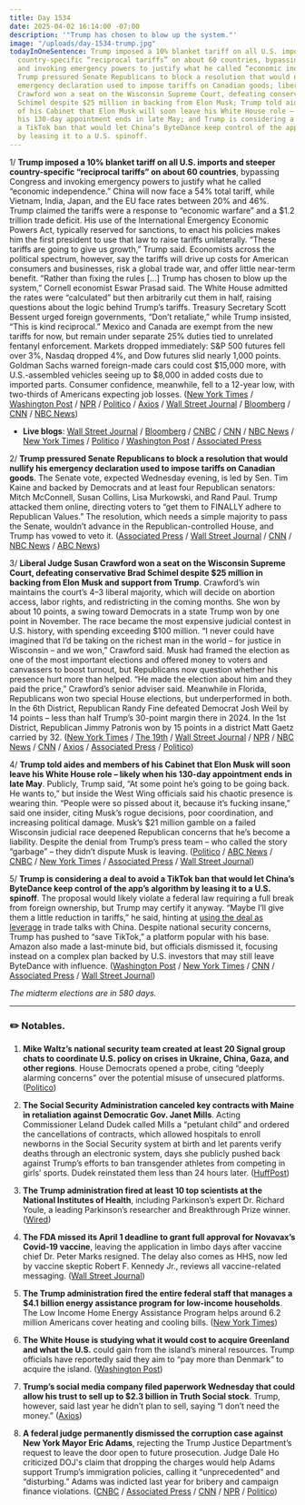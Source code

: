 ```yaml
---
title: Day 1534
date: 2025-04-02 16:14:00 -07:00
description: '"Trump has chosen to blow up the system."'
image: "/uploads/day-1534-trump.jpg"
todayInOneSentence: Trump imposed a 10% blanket tariff on all U.S. imports and steeper
  country-specific “reciprocal tariffs” on about 60 countries, bypassing Congress
  and invoking emergency powers to justify what he called “economic independence”;
  Trump pressured Senate Republicans to block a resolution that would nullify his
  emergency declaration used to impose tariffs on Canadian goods; liberal Judge Susan
  Crawford won a seat on the Wisconsin Supreme Court, defeating conservative Brad
  Schimel despite $25 million in backing from Elon Musk; Trump told aides and members
  of his Cabinet that Elon Musk will soon leave his White House role – likely when
  his 130-day appointment ends in late May; and Trump is considering a deal to avoid
  a TikTok ban that would let China’s ByteDance keep control of the app’s algorithm
  by leasing it to a U.S. spinoff.
---
```


1/ **Trump imposed a 10% blanket tariff on all U.S. imports and steeper country-specific “reciprocal tariffs” on about 60 countries**, bypassing Congress and invoking emergency powers to justify what he called “economic independence.” China will now face a 54% total tariff, while Vietnam, India, Japan, and the EU face rates between 20% and 46%. Trump claimed the tariffs were a response to “economic warfare” and a $1.2 trillion trade deficit. His use of the International Emergency Economic Powers Act, typically reserved for sanctions, to enact his policies makes him the first president to use that law to raise tariffs unilaterally. “These tariffs are going to give us growth,” Trump said. Economists across the political spectrum, however, say the tariffs will drive up costs for American consumers and businesses, risk a global trade war, and offer little near-term benefit. “Rather than fixing the rules \[...\] Trump has chosen to blow up the system,” Cornell economist Eswar Prasad said. The White House admitted the rates were “calculated” but then arbitrarily cut them in half, raising questions about the logic behind Trump’s tariffs. Treasury Secretary Scott Bessent urged foreign governments, “Don’t retaliate,” while Trump insisted, “This is kind reciprocal.” Mexico and Canada are exempt from the new tariffs for now, but remain under separate 25% duties tied to unrelated fentanyl enforcement. Markets dropped immediately: S&P 500 futures fell over 3%, Nasdaq dropped 4%, and Dow futures slid nearly 1,000 points. Goldman Sachs warned foreign-made cars could cost $15,000 more, with U.S.-assembled vehicles seeing up to $8,000 in added costs due to imported parts. Consumer confidence, meanwhile, fell to a 12-year low, with two-thirds of Americans expecting job losses. ([New York Times](https://www.nytimes.com/live/2025/04/02/business/trump-tariffs-liberation-day) / [Washington Post](https://www.washingtonpost.com/business/2025/04/02/trump-tariffs-liberation-day-trade/) / [NPR](https://www.npr.org/2025/04/02/nx-s1-5345802/trump-tariffs-liberation-day) / [Politico](https://www.politico.com/news/2025/04/02/trump-tariff-trade-partners-liberation-day-00267350) / [Axios](https://www.axios.com/2025/04/02/trump-tariffs-april-2-liberation-day) / [Wall Street Journal](https://www.wsj.com/livecoverage/trump-tariffs-trade-war-stock-market-04-02-2025) / [Bloomberg](https://www.bloomberg.com/news/articles/2025-04-02/trump-says-he-s-signing-executive-order-on-reciprocal-tariffs) / [CNN](https://www.cnn.com/2025/04/02/business/liberation-day-trump-tariffs/index.html) / [NBC News](https://www.nbcnews.com/business/economy/trump-reciprocal-tariffs-trade-markets-impact-what-know-rcna198207))

* **Live blogs**: [Wall Street Journal](https://www.wsj.com/livecoverage/trump-tariffs-trade-war-stock-market-04-02-2025) / [Bloomberg](https://www.bloomberg.com/news/live-blog/2025-04-02/trump-s-tariff-announcement) / [CNBC](https://www.cnbc.com/2025/04/02/trump-tariffs-live-updates.html) / [CNN](https://www.cnn.com/business/live-news/tariffs-trump-news-04-02-25/index.html) / [NBC News](https://www.nbcnews.com/business/business-news/live-blog/trump-tariffs-market-reactions-live-updates-rcna199172) / [New York Times](https://www.nytimes.com/live/2025/04/02/business/trump-tariffs-liberation-day) / [Politico](https://www.politico.com/live-updates/2025/04/02/congress) / [Washington Post](https://www.washingtonpost.com/politics/2025/04/02/trump-presidency-tariffs-florida-wisconsin/) / [Associated Press](https://apnews.com/live/donald-trump-news-updates-4-2-2025)

2/ **Trump pressured Senate Republicans to block a resolution that would nullify his emergency declaration used to impose tariffs on Canadian goods**. The Senate vote, expected Wednesday evening, is led by Sen. Tim Kaine and backed by Democrats and at least four Republican senators: Mitch McConnell, Susan Collins, Lisa Murkowski, and Rand Paul. Trump attacked them online, directing voters to “get them to FINALLY adhere to Republican Values.” The resolution, which needs a simple majority to pass the Senate, wouldn’t advance in the Republican-controlled House, and Trump has vowed to veto it. ([Associated Press](https://apnews.com/article/congress-tariffs-trump-republicans-a45b4d4da013e4ce1ce434b81337e3ec) / [Wall Street Journal](https://www.wsj.com/politics/policy/trump-tries-to-limit-gop-defections-on-tariff-vote-b06226aa) / [CNN](https://www.cnn.com/2025/04/02/politics/senate-vote-tariffs-republicans-trump/index.html) / [NBC News](https://www.nbcnews.com/politics/congress/senate-republicans-vote-rebuke-trump-tariffs-canada-rcna199336) / [ABC News](https://abcnews.go.com/Politics/democrats-vow-fight-trumps-tariffs-tooth-nail-slam/story?id=120422318))

3/ **Liberal Judge Susan Crawford won a seat on the Wisconsin Supreme Court, defeating conservative Brad Schimel despite $25 million in backing from Elon Musk and support from Trump**. Crawford’s win maintains the court’s 4–3 liberal majority, which will decide on abortion access, labor rights, and redistricting in the coming months. She won by about 10 points, a swing toward Democrats in a state Trump won by one point in November. The race became the most expensive judicial contest in U.S. history, with spending exceeding $100 million. “I never could have imagined that I’d be taking on the richest man in the world – for justice in Wisconsin – and we won,” Crawford said. Musk had framed the election as one of the most important elections and offered money to voters and canvassers to boost turnout, but Republicans now question whether his presence hurt more than helped. “He made the election about him and they paid the price,” Crawford’s senior adviser said. Meanwhile in Florida, Republicans won two special House elections, but underperformed in both. In the 6th District, Republican Randy Fine defeated Democrat Josh Weil by 14 points – less than half Trump’s 30-point margin there in 2024. In the 1st District, Republican Jimmy Patronis won by 15 points in a district Matt Gaetz carried by 32. ([New York Times](https://www.nytimes.com/2025/04/01/us/politics/wisconsin-supreme-court-crawford-schimel.html) / [The 19th](https://19thnews.org/2025/04/wisconsin-supreme-court-result-crawford/) / [Wall Street Journal](https://www.wsj.com/politics/elections/florida-wisconsin-special-elections-86d9b457) / [NPR](https://www.npr.org/2025/04/01/nx-s1-5345862/wisconsin-supreme-court-crawford-schimel-election-results) / [NBC News](https://www.nbcnews.com/politics/elections/wisconsin-supreme-court-election-results-rcna198353) / [CNN](https://www.cnn.com/2025/04/01/politics/wisconsin-supreme-court-election/) / [Axios](https://www.axios.com/2025/04/02/wisconsin-florida-special-elections-trump) / [Associated Press](https://apnews.com/article/wisconsin-supreme-court-elon-musk-trump-1a20a047437f69553730dfc096abd729) / [Politico](https://www.politico.com/news/2025/04/01/patronis-fine-trump-florida-00265436))

4/ **Trump told aides and members of his Cabinet that Elon Musk will soon leave his White House role – likely when his 130-day appointment ends in late May**. Publicly, Trump said, “At some point he’s going to be going back. He wants to,” but inside the West Wing officials said his chaotic presence is wearing thin. “People were so pissed about it, because it’s fucking insane,” said one insider, citing Musk’s rogue decisions, poor coordination, and increasing political damage. Musk’s $21 million gamble on a failed Wisconsin judicial race deepened Republican concerns that he’s become a liability. Despite the denial from Trump’s press team – who called the story “garbage” – they didn’t dispute Musk is leaving. ([Politico](https://www.politico.com/news/magazine/2025/04/02/trump-musk-leaving-political-liability-00265784) / [ABC News](https://abcnews.go.com/US/trump-privately-elon-musk-step-back-current-role/story?id=120415238) / [CNBC](https://www.cnbc.com/2025/04/02/tesla-shares-rise-on-unconfirmed-report-elon-musk-could-be-leaving-doge-post-soon.html) / [New York Times](https://www.nytimes.com/2025/04/02/business/tesla-sales-elon-musk.html) / [Associated Press](https://apnews.com/article/trump-musk-doge-tesla-government-cuts-c47211544c5382a6207779ee95c6060b) / [Wall Street Journal](https://www.wsj.com/business/autos/teslas-global-vehicle-deliveries-sink-13-in-first-quarter-a1d6c1d4))

5/ **Trump is considering a deal to avoid a TikTok ban that would let China’s ByteDance keep control of the app’s algorithm by leasing it to a U.S. spinoff**. The proposal would likely violate a federal law requiring a full break from foreign ownership, but Trump may certify it anyway. “Maybe I’ll give them a little reduction in tariffs,” he said, hinting at [using the deal as leverage](https://www.axios.com/2025/03/26/trump-tariffs-china-tiktok) in trade talks with China. Despite national security concerns, Trump has pushed to “save TikTok,” a platform popular with his base. Amazon also made a last-minute bid, but officials dismissed it, focusing instead on a complex plan backed by U.S. investors that may still leave ByteDance with influence. ([Washington Post](https://www.washingtonpost.com/technology/2025/04/02/tiktok-ban-deal-trump-bytedance-sale/) / [New York Times](https://www.nytimes.com/2025/04/02/business/media/amazon-tiktok-bid.html) / [CNN](https://www.cnn.com/2025/04/02/politics/trump-to-weigh-options-for-potential-tiktok-deal/index.html) / [Associated Press](https://apnews.com/article/trump-tiktok-amazon-bytedance-china-us-ban-19f62e2dba637a0d1a0b41102a2f351f) / [Wall Street Journal](https://www.wsj.com/tech/tiktok-ban-bids-amazon-applovin-62a1d573))

*The midterm elections are in 580 days.*

---

### ✏️ Notables.

1. **Mike Waltz’s national security team created at least 20 Signal group chats to coordinate U.S. policy on crises in Ukraine, China, Gaza, and other regions**. House Democrats opened a probe, citing “deeply alarming concerns” over the potential misuse of unsecured platforms. ([Politico](https://www.politico.com/news/2025/04/02/waltzs-team-set-up-at-least-20-signal-group-chats-for-crises-across-the-world-00266845))

2. **The Social Security Administration canceled key contracts with Maine in retaliation against Democratic Gov. Janet Mills**. Acting Commissioner Leland Dudek called Mills a “petulant child” and ordered the cancellations of contracts, which allowed hospitals to enroll newborns in the Social Security system at birth and let parents verify deaths through an electronic system, days she publicly pushed back against Trump’s efforts to ban transgender athletes from competing in girls’ sports. Dudek reinstated them less than 24 hours later. ([HuffPost](https://www.huffpost.com/entry/janet-mills-social-security-maine-leland-dudek_n_67ed2d99e4b0b937ab8f135c))

3. **The Trump administration fired at least 10 top scientists at the National Institutes of Health**, including Parkinson’s expert Dr. Richard Youle, a leading Parkinson’s researcher and Breakthrough Prize winner. ([Wired](https://www.wired.com/story/doctor-breakthrough-parkinsons-research-nih-purge/))

4. **The FDA missed its April 1 deadline to grant full approval for Novavax’s Covid-19 vaccine**, leaving the application in limbo days after vaccine chief Dr. Peter Marks resigned. The delay also comes as HHS, now led by vaccine skeptic Robert F. Kennedy Jr., reviews all vaccine-related messaging. ([Wall Street Journal](https://www.wsj.com/health/healthcare/fda-novavax-covid-19-vaccine-deadline-c160454b))

5. **The Trump administration fired the entire federal staff that manages a $4.1 billion energy assistance program for low-income households**. The Low Income Home Energy Assistance Program helps around 6.2 million Americans cover heating and cooling bills. ([New York Times](https://www.nytimes.com/2025/04/02/climate/trump-layoffs-energy-assistance-liheap.html))

6. **The White House is studying what it would cost to acquire Greenland and what the U.S.** could gain from the island’s mineral resources. Trump officials have reportedly said they aim to “pay more than Denmark” to acquire the island. ([Washington Post](https://www.washingtonpost.com/politics/2025/04/01/trump-greenland-us-territory-cost/))

7. **Trump’s social media company filed paperwork Wednesday that could allow his trust to sell up to $2.3 billion in Truth Social stock**. Trump, however, said last year he didn’t plan to sell, saying “I don’t need the money.” ([Axios](https://www.axios.com/2025/04/02/trump-truth-social-stock))

8. **A federal judge permanently dismissed the corruption case against New York Mayor Eric Adams**, rejecting the Trump Justice Department’s request to leave the door open to future prosecution. Judge Dale Ho criticized DOJ's claim that dropping the charges would help Adams support Trump’s immigration policies, calling it “unprecedented” and “disturbing.” Adams was indicted last year for bribery and campaign finance violations. ([CNBC](https://www.cnbc.com/2025/04/02/eric-adams-case-dismissed-new-york-trump-doj.html) / [Associated Press](https://apnews.com/article/new-york-mayor-eric-adams-charges-ff3730a2e870cd219e8fead8899118b1) / [CNN](https://www.cnn.com/2025/04/02/politics/eric-adams-dismissal) / [NPR](https://www.npr.org/2025/04/02/g-s1-57386/judge-new-york-eric-adams) / [Politico](https://www.politico.com/news/2025/04/02/judge-dismisses-eric-adams-case-00265683))
